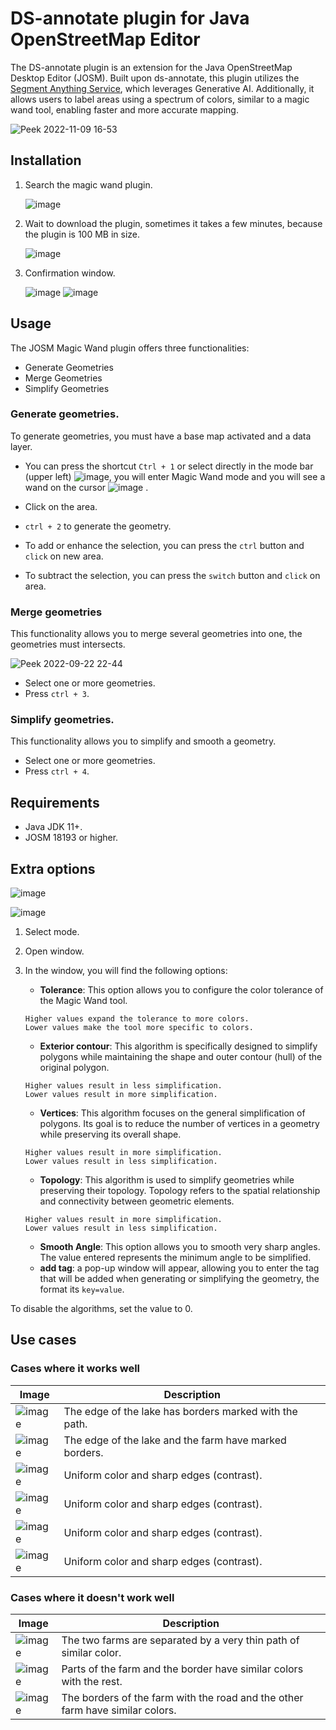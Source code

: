 # DS-annotate plugin for Java OpenStreetMap Editor

The DS-annotate plugin is an extension for the Java OpenStreetMap Desktop Editor (JOSM). Built upon ds-annotate, this plugin utilizes the [Segment Anything Service](https://github.com/developmentseed/segment-anything-services), which leverages Generative AI. Additionally, it allows users to label areas using a spectrum of colors, similar to a magic wand tool, enabling faster and more accurate mapping.

![Peek 2022-11-09 16-53](https://user-images.githubusercontent.com/12978932/200950045-179c72d5-600c-4012-b2a4-3ceb1345ea25.gif)

## Installation

1. Search the magic wand plugin.

   ![image](https://user-images.githubusercontent.com/12978932/200428835-a652ef65-f895-4acd-a19a-bef3e7a8175a.png)

2. Wait to download the plugin, sometimes it takes a few minutes, because the plugin is 100 MB in size.

   ![image](https://user-images.githubusercontent.com/12978932/200429273-ce2e2d4d-8839-46ce-ba47-a620e3984b17.png)

3. Confirmation window.

   ![image](https://user-images.githubusercontent.com/12978932/200429366-c8566cb9-d842-4efe-b810-151b68f86fc3.png)
   ![image](https://user-images.githubusercontent.com/12978932/200431510-a414f03f-c285-4217-adf0-d9d91d41d47f.png)

## Usage

The JOSM Magic Wand plugin offers three functionalities:

- Generate Geometries
- Merge Geometries
- Simplify Geometries 

### Generate geometries.

To generate geometries, you must have a base map activated and a data layer.

- You can press the shortcut `Ctrl + 1` or select directly in the mode bar (upper
  left) ![image](https://user-images.githubusercontent.com/12978932/191857775-71da462d-66fd-401f-b03a-fbf444c07b04.png),
  you will enter Magic Wand mode and you will see a wand on the
  cursor ![image](https://user-images.githubusercontent.com/12978932/191858042-942aa381-3c4b-42bf-b9df-b23782d1dce5.png)
  .
- Click on the area.
- `ctrl + 2` to generate the geometry.

- To add or enhance the selection, you can press the `ctrl` button and `click` on new area.
- To subtract the selection, you can press the `switch` button and `click` on area.

### Merge geometries

This functionality allows you to merge several geometries into one, the geometries must intersects.

![Peek 2022-09-22 22-44](https://user-images.githubusercontent.com/12978932/191888528-ea2105bc-7994-40e0-95bd-9d6c87c97631.gif)

- Select one or more geometries.
- Press `ctrl + 3`.

### Simplify geometries.

This functionality allows you to simplify and smooth a geometry.

- Select one or more geometries.
- Press `ctrl + 4`.


## Requirements

- Java JDK 11+.
- JOSM 18193 or higher.

## Extra options 

![image](https://user-images.githubusercontent.com/12978932/200949130-5c4bdea3-cccb-4865-987a-5d15013089d7.png)

![image](https://github.com/developmentseed/JosmMagicWand/assets/12978932/3261b754-e1f2-495b-9255-d0cc83b6009c)
1. Select mode.
2. Open window.
3. In the window, you will find the following options:

   - **Tolerance**: This option allows you to configure the color tolerance of the Magic Wand tool.

    ```
   Higher values expand the tolerance to more colors.
   Lower values make the tool more specific to colors.
   ```
   - **Exterior contour**: This algorithm is specifically designed to simplify polygons while maintaining the shape and outer contour (hull) of the original polygon.

    ```
    Higher values result in less simplification.
    Lower values result in more simplification.
    ```
   - **Vertices**: This algorithm focuses on the general simplification of polygons. Its goal is to reduce the number of vertices in a geometry while preserving its overall shape.

    ```
   Higher values result in more simplification.
   Lower values result in less simplification.
   ```
   - **Topology**: This algorithm is used to simplify geometries while preserving their topology. Topology refers to the spatial relationship and connectivity between geometric elements.
   
    ```
    Higher values result in more simplification.
    Lower values result in less simplification.
    ```
    - **Smooth Angle**: This option allows you to smooth very sharp angles. The value entered represents the minimum angle to be simplified.
    - **add tag**: a pop-up window will appear, allowing you to enter the tag that will be added when generating or simplifying the geometry, the format its `key=value`.


To disable the algorithms, set the value to 0.

## Use cases
### Cases where it works well

| Image                                                                                                            | Description                                            |
|------------------------------------------------------------------------------------------------------------------|--------------------------------------------------------|
| ![image](https://user-images.githubusercontent.com/12978932/200626354-cfe0ab0b-5490-4abf-9e0d-0e30bf57abf7.png)  | The edge of the lake has borders marked with the path. |
| ![image](https://user-images.githubusercontent.com/12978932/200627390-ddd26531-cfe7-47c8-bf16-8e7a64ce3f60.png)  | The edge of the lake and the farm have marked borders. |
| ![image](https://user-images.githubusercontent.com/12978932/200627737-04ec310a-2499-4a2d-8b33-c112e6926cdf.png)  | Uniform color and sharp edges (contrast).              |
| ![image](https://user-images.githubusercontent.com/12978932/200628149-7e536725-369b-42aa-8309-d7cd37a73baa.png)  | Uniform color and sharp edges (contrast).              |
| ![image](https://user-images.githubusercontent.com/12978932/200628412-756285de-581f-4369-8e81-f94c8f2f6da5.png)  | Uniform color and sharp edges (contrast).              |
| ![image](https://user-images.githubusercontent.com/12978932/200628944-2c2143ec-a7e0-4b87-a507-41ad069e4d39.png)  | Uniform color and sharp edges (contrast).              |



### Cases where it doesn't work well

| Image                                                                                                            | Description                                                                   |
|------------------------------------------------------------------------------------------------------------------|-------------------------------------------------------------------------------|
| ![image](https://user-images.githubusercontent.com/12978932/200629118-48fa92ef-60a3-4d8a-b807-917c9dd95b8c.png)  | The two farms are separated by a very thin path of similar color.             |
| ![image](https://user-images.githubusercontent.com/12978932/200629404-9b9a48f5-4c9d-483e-9f8d-1a7499f51659.png)  | Parts of the farm and the border have similar colors with the rest.           |
| ![image](https://user-images.githubusercontent.com/12978932/200644356-09bbca8e-833c-49f8-9427-cb2c4de7a223.png)  | The borders of the farm with the road and the other farm have similar colors. |
